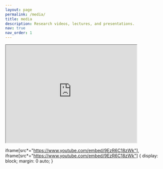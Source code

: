 ```yaml
---
layout: page
permalink: /media/
title: media
description: Research videos, lectures, and presentations.
nav: true
nav_order: 1
---
```

<!-- _pages/publications.md -->


<iframe width="420" height="315" src="https://www.youtube.com/embed/9EzR6C18zWk">
</iframe>

iframe[src*="https://www.youtube.com/embed/9EzR6C18zWk"], iframe[src*="https://www.youtube.com/embed/9EzR6C18zWk"] {
   display: block;
   margin: 0 auto;
}
